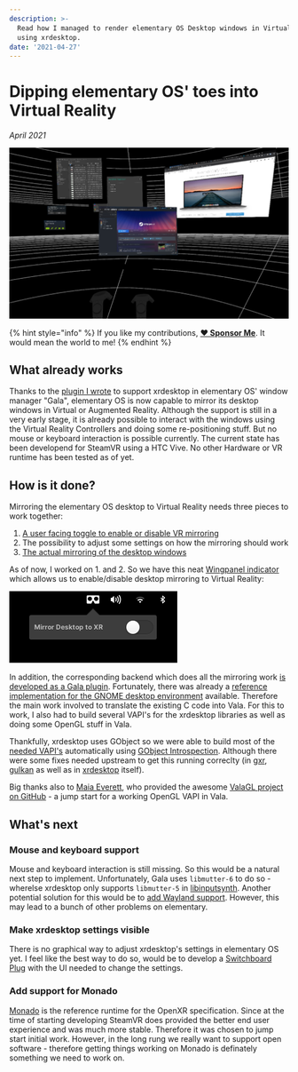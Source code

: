 ```yaml
---
description: >-
  Read how I managed to render elementary OS Desktop windows in Virtual Reality
  using xrdesktop.
date: '2021-04-27'
---
```


# Dipping elementary OS' toes into Virtual Reality

_April 2021_

![elementary OS is rendering its windows in Virtual Reality](../.gitbook/assets/elementary-xrdesktop-support.png)

{% hint style="info" %}
If you like my contributions, [**❤️ Sponsor Me**](https://github.com/sponsors/marbetschar). It would mean the world to me!
{% endhint %}

## What already works

Thanks to the [plugin I wrote](https://github.com/elementary/gala/pull/1095) to support xrdesktop in elementary OS' window manager "Gala", elementary OS is now capable to mirror its desktop windows in Virtual or Augmented Reality. Although the support is still in a very early stage, it is already possible to interact with the windows using the Virtual Reality Controllers and doing some re-positioning stuff. But no mouse or keyboard interaction is possible currently. The current state has been developend for SteamVR using a HTC Vive. No other Hardware or VR runtime has been tested as of yet.

## How is it done?

Mirroring the elementary OS desktop to Virtual Reality needs three pieces to work together:

1. [A user facing toggle to enable or disable VR mirroring](https://github.com/marbetschar/wingpanel-indicator-xrdesktop)
2. The possibility to adjust some settings on how the mirroring should work
3. [The actual mirroring of the desktop windows](https://github.com/elementary/gala/pull/1095)

As of now, I worked on 1. and 2. So we have this neat [Wingpanel indicator](https://github.com/marbetschar/marco.betschart.name/tree/59c70dde6c158241f3176bda70c42aae81a187fb/blog/wingpanel-indicator-xrdesktop/README.md) which allows us to enable/disable desktop mirroring to Virtual Reality:

![wingpanel-indicator-xrdesktop to enable/disable desktop mirroring](../.gitbook/assets/wingpanel-indicator-xrdesktop.png)

In addition, the corresponding backend which does all the mirroring work [is developed as a Gala plugin](https://github.com/elementary/gala/pull/1095). Fortunately, there was already a [reference implementation for the GNOME desktop environment](https://gitlab.freedesktop.org/xrdesktop/gnome-shell/-/blob/3.38.4-xrdesktop/src/shell-vr-mirror.c) available. Therefore the main work involved to translate the existing C code into Vala. For this to work, I also had to build several VAPI's for the xrdesktop libraries as well as doing some OpenGL stuff in Vala.

Thankfully, xrdesktop uses GObject so we were able to build most of the [needed VAPI's](https://github.com/elementary/gala/tree/xrdesktop/vapi) automatically using [GObject Introspection](https://gi.readthedocs.io/en/latest/). Although there were some fixes needed upstream to get this running correclty \(in [gxr](https://gitlab.freedesktop.org/xrdesktop/gxr), [gulkan](https://gitlab.freedesktop.org/xrdesktop/gulkan) as well as in [xrdesktop](https://gitlab.freedesktop.org/xrdesktop/xrdesktop) itself\).

Big thanks also to [Maia Everett](https://github.com/Maia-Everett), who provided the awesome [ValaGL project on GitHub](https://github.com/Maia-Everett/valagl) - a jump start for a working OpenGL VAPI in Vala.

## What's next

### Mouse and keyboard support

Mouse and keyboard interaction is still missing. So this would be a natural next step to implement. Unfortunately, Gala uses `libmutter-6` to do so - wherelse xrdesktop only supports `libmutter-5` in [libinputsynth](https://gitlab.freedesktop.org/xrdesktop/libinputsynth). Another potential solution for this would be to [add Wayland support](https://gitlab.freedesktop.org/xrdesktop/libinputsynth/-/merge_requests/3#note_865770). However, this may lead to a bunch of other problems on elementary.

### Make xrdesktop settings visible

There is no graphical way to adjust xrdesktop's settings in elementary OS yet. I feel like the best way to do so, would be to develop a [Switchboard Plug](https://github.com/elementary/switchboard/) with the UI needed to change the settings.

### Add support for Monado

[Monado](https://monado.dev/) is the reference runtime for the OpenXR specification. Since at the time of starting developing SteamVR does provided the better end user experience and was much more stable. Therefore it was chosen to jump start initial work. However, in the long rung we really want to support open software - therefore getting things working on Monado is definately something we need to work on.

